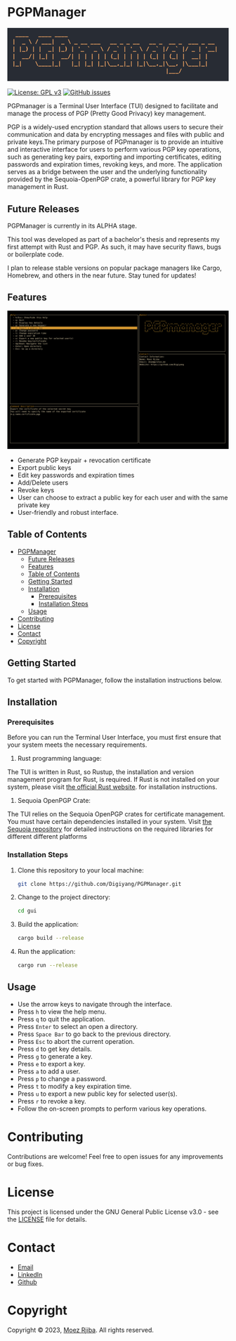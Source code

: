 # PGPManager
![Banner](banner.jpg)

[![License: GPL v3](https://img.shields.io/badge/License-GPLv3-blue.svg)](https://www.gnu.org/licenses/gpl-3.0)
[![GitHub issues](https://img.shields.io/github/issues/Digiyang/PGPManager.svg)](https://github.com/Digiyang/PGPManager/issues)
<!-- [![GitHub stars](https://img.shields.io/github/stars/Digiyang/PGPManager.svg)] (https://github.com/Digiyang/PGPManager/stargazers) -->
<!-- [![GitHub forks](https://img.shields.io/github/forks/Digiyang/PGPManager.svg)](https://github.com/Digiyang/PGPManager/network) -->

PGPmanager is a Terminal User Interface (TUI) designed to facilitate and manage the process of PGP (Pretty Good Privacy) key management.

PGP is a widely-used encryption standard that allows users to secure their communication and data by encrypting messages and files with public and private keys.The primary purpose of PGPmanager is to provide an intuitive and interactive interface for users to perform various PGP key operations, such as generating key pairs, exporting and importing certificates, editing passwords and expiration times, revoking keys, and more. The application serves as a bridge between the user and the underlying functionality provided by the Sequoia-OpenPGP crate, a powerful library for PGP key management in Rust.

## Future Releases

PGPManager is currently in its ALPHA stage. 

This tool was developed as part of a bachelor's thesis and represents my first attempt with Rust and PGP. As such, it may have security flaws, bugs or boilerplate code.

I plan to release stable versions on popular package managers like Cargo, Homebrew, and others in the near future. Stay tuned for updates!
## Features
![help](help.png)

- Generate PGP keypair + revocation certificate
- Export public keys
- Edit key passwords and expiration times
- Add/Delete users
- Revoke keys
- User can choose to extract a public key for each user and with the same private key 
- User-friendly and robust interface.

## Table of Contents

- [PGPManager](#pgpmanager)
  - [Future Releases](#future-releases)
  - [Features](#features)
  - [Table of Contents](#table-of-contents)
  - [Getting Started](#getting-started)
  - [Installation](#installation)
    - [Prerequisites](#prerequisites)
    - [Installation Steps](#installation-steps)
  - [Usage](#usage)
- [Contributing](#contributing)
- [License](#license)
- [Contact](#contact)
- [Copyright](#copyright)

## Getting Started

To get started with PGPManager, follow the installation instructions below.

## Installation

### Prerequisites

Before you can run the Terminal User Interface, you must first ensure that your system meets the necessary requirements.

1. Rust programming language:

The TUI is written in Rust, so Rustup, the installation and version management program for Rust, is required. If Rust is not installed on your system, please visit [the official Rust website](https://www.rust-lang.org/). for installation instructions.

1. Sequoia OpenPGP Crate:

The TUI relies on the Sequoia OpenPGP crates for certificate management. You must have certain dependencies installed in your system. Visit [the Sequoia repository](https://gitlab.com/sequoia-pgp/sequoia) for detailed instructions on the required libraries for different
different platforms

### Installation Steps

1. Clone this repository to your local machine:

   ```bash
   git clone https://github.com/Digiyang/PGPManager.git
   ```

2. Change to the project directory:

   ```bash
   cd gui
   ```

3. Build the application:
      ```bash
      cargo build --release
      ```

4. Run the application:
      ```bash
      cargo run --release
      ```
## Usage
- Use the arrow keys to navigate through the interface.
- Press `h` to view the help menu.
- Press `q` to quit the application.
- Press `Enter` to select an open a directory.
- Press `Space Bar` to go back to the previous directory.
- Press `Esc` to abort the current operation.
- Press `d` to get key details.
- Press `g` to generate a key.
- Press `e` to export a key.
- Press `a` to add a user.
- Press `p` to change a password.
- Press `t` to modify a key expiration time.
- Press `u` to export a new public key for selected user(s).
- Press `r` to revoke a key.
- Follow the on-screen prompts to perform various key operations.
# Contributing
Contributions are welcome! Feel free to open issues for any improvements or bug fixes.

# License
This project is licensed under the GNU General Public License v3.0 - see the [LICENSE](LICENSE) file for details.

# Contact
- [Email](mailto:Zeom@proton.me)
- [LinkedIn](https://www.linkedin.com/in/moez-rjiba-1a3ab21a2/)
- [Github](github.com/Digiyang)

# Copyright
Copyright © 2023, [Moez Rjiba](mailto:Zeom@proton.me). All rights reserved.
